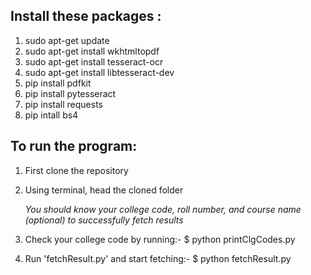 ## Install these packages : 

1. sudo apt-get update
2. sudo apt-get install wkhtmltopdf
3. sudo apt-get install tesseract-ocr
4. sudo apt-get install libtesseract-dev
5. pip install pdfkit
6. pip install pytesseract
7. pip install requests
8. pip intall bs4

## To run the program:

1. First clone the repository
2. Using terminal, head the cloned folder

   _You should know your college code, roll number, and course name (optional) to successfully fetch results_ 
3. Check your college code by running:- $ python printClgCodes.py
4. Run 'fetchResult.py' and start fetching:- $ python fetchResult.py
